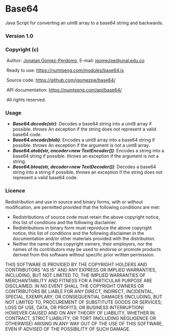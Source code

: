 # Base64
Java Script for converting an uint8 array to a base64 string and backwards.
<h3>Version 1.0</h3>
<h3>Copyright (c)</h3>
&nbsp;Author: <A HREF="https://disi.unal.edu.co/~jgomezpe/"> Jonatan Gomez-Perdomo </A>
&nbsp;E-mail: <A HREF="mailto:jgomezpe@unal.edu.co">jgomezpe@unal.edu.co</A>

&nbsp;Ready to use: <A HREF="https://numtseng.com/modules/base64.js">https://numtseng.com/modules/base64.js</A>

&nbsp;Source code: <A HREF="https://github.com/jgomezpe/konekti/">https://github.com/jgomezpe/base64/</A>


&nbsp;API documentation: <A HREF="https://numtseng.com/api/base64/">https://numtseng.com/api/base64/</A>

&nbsp;All rights reserved.

<h3>Usage</h3>
<ul>
    <li> <b><i>Base64.decode(str)</i></b>: Decodes a base64 string into a uint8 array if possible. <i>throws</i> An exception if the string does not represent a valid base64 code.</li>
    <li> <b><i>Base64.encode(blob)</i></b>: Encodes a uint8 array into a base64 string if possible. <i>throws</i> An exception if the argument is not a uint8 array.</li>
    <li> <b><i>Base64.atob(str, encoder=new TextEncoder())</i></b>: Encodes a string into a base64 string if possible. <i>throws</i> an exception if the argument is not a string.</li>
    <li> <b><i>Base64.btoa(str, decoder=new TextDecoder())</i></b>: Decodes a base64 string into a string if possible. <i>throws</i> an exception if the string does not represent a valid base64 code.</li>
    
</ul>

<h3>Licence</h3>
Redistribution and use in source and binary forms, with or without modification, are permitted provided that the following conditions are met:

<ul>
    <li> Redistributions of source code must retain the above copyright notice,
            this list of conditions and the following disclaimer.</li>
    <li> Redistributions in binary form must reproduce the above copyright notice,
            this list of conditions and the following disclaimer in the documentation
            and/or other materials provided with the distribution.</li>
    <li> Neither the name of the copyright owners, their employers, nor the
            names of its contributors may be used to endorse or promote products
            derived from this software without specific prior written permission.</li>
</ul>

THIS SOFTWARE IS PROVIDED BY THE COPYRIGHT HOLDERS AND CONTRIBUTORS "AS IS"
        AND ANY EXPRESS OR IMPLIED WARRANTIES, INCLUDING, BUT NOT LIMITED TO, THE
        IMPLIED WARRANTIES OF MERCHANTABILITY AND FITNESS FOR A PARTICULAR PURPOSE ARE
        DISCLAIMED.  IN NO EVENT SHALL THE COPYRIGHT OWNERS OR CONTRIBUTORS BE
        LIABLE FOR ANY DIRECT, INDIRECT, INCIDENTAL, SPECIAL, EXEMPLARY, OR
        CONSEQUENTIAL DAMAGES (INCLUDING, BUT NOT LIMITED TO, PROCUREMENT OF
        SUBSTITUTE GOODS OR SERVICES; LOSS OF USE, DATA, OR PROFITS; OR BUSINESS INTERRUPTION)
        HOWEVER CAUSED AND ON ANY THEORY OF LIABILITY, WHETHER IN CONTRACT, STRICT LIABILITY,
        OR TORT (INCLUDING NEGLIGENCE OR OTHERWISE) ARISING IN ANY WAY OUT OF THE USE OF 
        THIS SOFTWARE, EVEN IF ADVISED OF THE POSSIBILITY OF SUCH DAMAGE.
